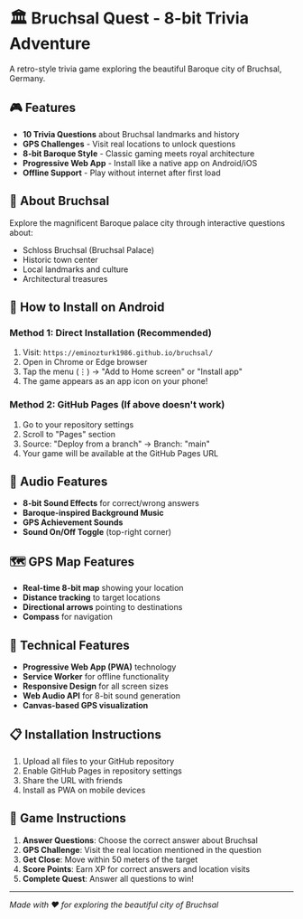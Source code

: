 # 🏛️ Bruchsal Quest - 8-bit Trivia Adventure

A retro-style trivia game exploring the beautiful Baroque city of Bruchsal, Germany.

## 🎮 Features

- **10 Trivia Questions** about Bruchsal landmarks and history
- **GPS Challenges** - Visit real locations to unlock questions
- **8-bit Baroque Style** - Classic gaming meets royal architecture
- **Progressive Web App** - Install like a native app on Android/iOS
- **Offline Support** - Play without internet after first load

## 🏰 About Bruchsal

Explore the magnificent Baroque palace city through interactive questions about:
- Schloss Bruchsal (Bruchsal Palace)
- Historic town center
- Local landmarks and culture
- Architectural treasures

## 📱 How to Install on Android

### Method 1: Direct Installation (Recommended)
1. Visit: `https://eminozturk1986.github.io/bruchsal/`
2. Open in Chrome or Edge browser
3. Tap the menu (⋮) → "Add to Home screen" or "Install app"
4. The game appears as an app icon on your phone!

### Method 2: GitHub Pages (If above doesn't work)
1. Go to your repository settings
2. Scroll to "Pages" section
3. Source: "Deploy from a branch" → Branch: "main"
4. Your game will be available at the GitHub Pages URL

## 🎵 Audio Features

- **8-bit Sound Effects** for correct/wrong answers
- **Baroque-inspired Background Music** 
- **GPS Achievement Sounds**
- **Sound On/Off Toggle** (top-right corner)

## 🗺️ GPS Map Features

- **Real-time 8-bit map** showing your location
- **Distance tracking** to target locations
- **Directional arrows** pointing to destinations
- **Compass** for navigation

## 🎨 Technical Features

- **Progressive Web App (PWA)** technology
- **Service Worker** for offline functionality
- **Responsive Design** for all screen sizes
- **Web Audio API** for 8-bit sound generation
- **Canvas-based GPS visualization**

## 📋 Installation Instructions

1. Upload all files to your GitHub repository
2. Enable GitHub Pages in repository settings
3. Share the URL with friends
4. Install as PWA on mobile devices

## 🎯 Game Instructions

1. **Answer Questions**: Choose the correct answer about Bruchsal
2. **GPS Challenge**: Visit the real location mentioned in the question
3. **Get Close**: Move within 50 meters of the target
4. **Score Points**: Earn XP for correct answers and location visits
5. **Complete Quest**: Answer all questions to win!

---

*Made with ❤️ for exploring the beautiful city of Bruchsal*